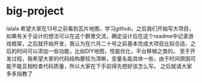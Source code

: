# big-project
lalala
  希望大家在13号之前看到瓦片地图，学习github，之后我们开始写大项目，如果有关于设计的想法可以在这个群里交流，确定设计后在这个readme中记录游戏框架，之后就开始开发，我认为在六月二十号之前基本完成大项目比较合适，之后的时间可以添加一些功能，比如DIY地图，性能优化，平台移植之类的。
至于开发过程，我希望大家的代码结构要较为清晰，变量名能具体一些，由于时间原因可能不能互相检查代码质量，所以大家在下手前得先想好该怎么写。
之后就请大家多多指教了
